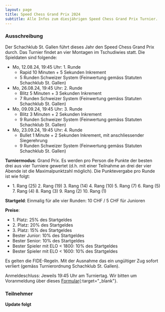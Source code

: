 ```yaml
---
layout: page
title: Speed Chess Grand Prix 2024
subtitle: Alle Infos zum diesjährigen Speed Chess Grand Prix Turnier.
---
```


### Ausschreibung

Der Schachklub St. Gallen führt dieses Jahr den Speed Chess Grand Prix durch. Das Turnier findet an vier Montagen im
Tschudiwies statt. Die Spieldaten sind folgende:

- Mo, 12.08.24, 19:45 Uhr: 1. Runde
  - Rapid 10 Minuten + 5 Sekunden Inkrement
  - 5 Runden Schweizer System (Feinwertung gemäss Statuten Schachklub St. Gallen)
- Mo, 26.08.24, 19:45 Uhr: 2. Runde
  - Blitz 5 Minuten + 3 Sekunden Inkrement
  - 7 Runden Schweizer System (Feinwertung gemäss Statuten Schachklub St. Gallen)
- Mo, 09.09.24, 19:45 Uhr: 3. Runde
  - Blitz 3 Minuten + 2 Sekunden Inkrement
  - 9 Runden Schweizer System (Feinwertung gemäss Statuten Schachklub St. Gallen)
- Mo, 23.09.24, 19:45 Uhr: 4. Runde
  - Bullet 1 Minute + 2 Sekunden Inkrement, mit anschliessender Siegerehrung
  - 9 Runden Schweizer System (Feinwertung gemäss Statuten Schachklub St. Gallen)

**Turniermodus**: Grand Prix. Es werden pro Person die Punkte der besten drei aus vier Turniere gewertet (d.h. mit
einer Teilnahme
an drei der vier Abende ist die Maximalpunktzahl möglich). Die Punktevergabe pro Runde ist wie folgt:

- 1\. Rang (25) 2. Rang (19) 3. Rang (14) 4. Rang (10) 5. Rang (7) 6. Rang (5) 7. Rang (4) 8. Rang (3) 9. Rang (2) 10.
  Rang (1)

**Startgeld**: Einmalig für alle vier Runden: 10 CHF / 5 CHF für Junioren

**Preise**:

- 1\. Platz: 25% des Startgeldes
- 2\. Platz: 20% des Startgeldes
- 3\. Platz: 15% des Startgeldes
- Bester Junior: 10% des Startgeldes
- Bester Senior: 10% des Startgeldes
- Bester Spieler mit ELO < 1800: 10% des Startgeldes
- Bester Spieler mit ELO < 1600: 10% des Startgeldes

Es gelten die FIDE-Regeln. Mit der Ausnahme das ein ungültiger Zug sofort verliert (gemäss Turnierordnung Schachklub St.
Gallen).

Anmeldeschluss: Jeweils 19:45 Uhr am Turniertag. Wir bitten um Voranmeldung über
dieses [Formular](https://forms.gle/vepNwcsfe1KvceMv6){:target="\_blank"}.

### Teilnehmer

__Update folgt__
